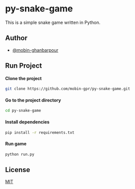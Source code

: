 # py-snake-game

This is a simple snake game written in Python.
## Author

- [@mobin-ghanbarpour](https://github.com/mobin-gpr/)


## Run Project
#### Clone the project

```bash
git clone https://github.com/mobin-gpr/py-snake-game.git
```

#### Go to the project directory

```bash
cd py-snake-game
```

#### Install dependencies

```bash
pip install -r requirements.txt
```

#### Run game
```bash
python run.py
```

## License

[MIT](https://choosealicense.com/licenses/mit/)
